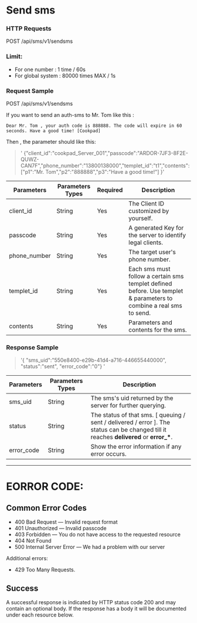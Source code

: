 
# Send sms
### HTTP Requests
POST /api/sms/v1/sendsms
### Limit: 
- For one number : 1 time / 60s 
- For global system : 80000 times MAX / 1s

### Request Sample
POST /api/sms/v1/sendsms

If you want to send an auth-sms to Mr. Tom like this : 

`Dear Mr. Tom , your auth code is 888888. The code will expire in 60 seconds. Have a good time! [Cookpad]`

Then , the parameter should like this:

> ' {"client_id":"cookpad_Server_001","passcode":"ARDOR-7JF3-8F2E-QUWZ-CAN7F","phone_number":"13800138000","templet_id":"t1","contents":["p1":"Mr. Tom","p2":"888888","p3":"Have a good time!"] }'

Parameters   |  Parameters Types | Required |   Description
-------------|-------------------|----------|--------------------
client_id    |  String           |    Yes   | The Client ID customized by yourself.
passcode     |  String           |    Yes   | A generated Key for the server to identify legal clients.
phone_number |  String           |    Yes   | The target user's phone number.
templet_id   |  String           |    Yes   | Each sms must follow a certain sms templet defined before. Use templet & parameters to combine a real sms to send.
contents     |  String           |    Yes   | Parameters and contents for the sms.

### Response Sample
> '{ "sms_uid":"550e8400-e29b-41d4-a716-446655440000", "status":"sent", "error_code":"0"} '

Parameters   |  Parameters Types |  Description
-------------|-------------------|----------------
sms_uid      |    String         | The sms's uid returned by the server for further querying.
status       |    String         | The status of that sms. [ queuing / sent / delivered / error   ]. The status can be changed till it reaches **delivered** or **error\_\***. 
error_code   |    String         | Show the error information if any error occurs.


-------------------------



# EORROR CODE:
## Common Error Codes
- 400    Bad Request — Invalid request format
- 401    Unauthorized — Invalid passcode 
- 403    Forbidden — You do not have access to the requested resource
- 404    Not Found
- 500    Internal Server Error — We had a problem with our server

 Additional errors:
- 429   Too Many Requests.

## Success
A successful response is indicated by HTTP status code 200 and may contain an optional body.
If the response has a body it will be documented under each resource below.



